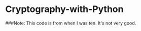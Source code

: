 Cryptography-with-Python
========================

###Note: This code is from when I was ten. It's not very good.

